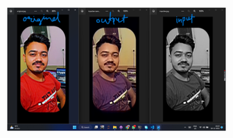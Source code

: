 ![labbeled](https://github.com/imvickykumar999/colorization/blob/master/imgs_out/labbelled%20Screenshot%202022-12-18%20192532.png?raw=true)

